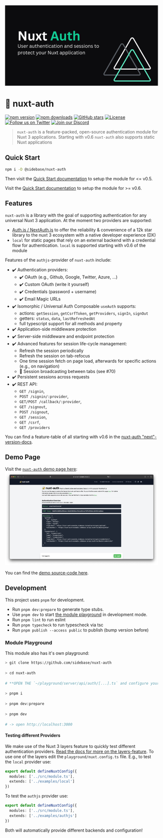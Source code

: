 ![nuxt-auth demo page](.github/nuxt-auth.jpg)

# 🔐 nuxt-auth

[![npm version][npm-version-src]][npm-version-href]
[![npm downloads][npm-downloads-src]][npm-downloads-href]
[![GitHub stars](https://badgen.net/github/stars/sidebase/nuxt-auth)](https://GitHub.com/sidebase/nuxt-auth/)
[![License][license-src]][license-href]
[![Follow us on Twitter](https://badgen.net/badge/icon/twitter?icon=twitter&label)](https://twitter.com/sidebase_io)
[![Join our Discord](https://badgen.net/badge/icon/discord?icon=discord&label)](https://discord.gg/NDDgQkcv3s)

> `nuxt-auth` is a feature-packed, open-source authentication module for Nuxt 3 applications.
> Starting with v0.6 `nuxt-auth` also supports static Nuxt applications

## Quick Start

```sh
npm i -D @sidebase/nuxt-auth
```

Then visit the [Quick Start documentation](https://sidebase.io/nuxt-auth/getting-started/quick-start) to setup the module for <= v0.5.

Visit the [Quick Start documentation](https://sidebase.io/nuxt-auth/0.6/getting-started/quick-start) to setup the module for >= v0.6.

## Features

`nuxt-auth` is a library with the goal of supporting authentication for any universal Nuxt 3 application. At the moment two providers are supported:
- [Auth.js / NextAuth.js](https://github.com/nextauthjs/next-auth) to offer the reliability & convenience of a 12k star library to the nuxt 3 ecosystem with a native developer experience (DX)
- `local` for static pages that rely on an external backend with a credential flow for authentication. `local` is supported starting with v0.6 of the module

Features of the `authjs`-provider of `nuxt-auth` include:
- ✔️ Authentication providers:
    - ✔️ OAuth (e.g., Github, Google, Twitter, Azure, ...)
    - ✔️ Custom OAuth (write it yourself)
    - ✔️ Credentials (password + username)
    - ✔️ Email Magic URLs
- ✔️ Isomorphic / Universal Auth Composable `useAuth` supports:
    - actions: `getSession`, `getCsrfToken`, `getProviders`, `signIn`, `signOut`
    - getters: `status`, `data`, `lastRefreshedAt`
    - full typescript support for all methods and property
- ✔️ Application-side middleware protection
- ✔️ Server-side middleware and endpoint protection
- ✔️ Advanced features for session life-cycle management:
    - Refresh the session periodically
    - Refresh the session on tab-refocus
    - One time session fetch on page load, afterwards for specific actions (e.g., on navigation)
    - 🚧 Session broadcasting between tabs (see #70)
- ✔️ Persistent sessions across requests
- ✔️ REST API:
    - `GET /signin`,
    - `POST /signin/:provider`,
    - `GET/POST /callback/:provider`,
    - `GET /signout`,
    - `POST /signout`,
    - `GET /session`,
    - `GET /csrf`,
    - `GET /providers`

You can find a feature-table of all starting with v0.6 in the [nuxt-auth "next"-version-docs](https://sidebase.io/nuxt-auth/0.6/getting-started).

## Demo Page

Visit the [`nuxt-auth` demo page here](https://nuxt-auth-example.sidebase.io/):
![nuxt-auth demo page](.github/nuxt-auth-demo.png)

You can find the [demo source-code here](https://github.com/sidebase/nuxt-auth-example).

## Development

This project uses `pnpm` for development.

- Run `pnpm dev:prepare` to generate type stubs.
- Use `pnpm dev` to start [the module playground](./playground) in development mode.
- Run `pnpm lint` to run eslint
- Run `pnpm typecheck` to run typescheck via tsc
- Run `pnpm publish --access public` to publish (bump version before)

<!-- Badges -->
[npm-version-src]: https://img.shields.io/npm/v/@sidebase/nuxt-auth/latest.svg
[npm-version-href]: https://npmjs.com/package/@sidebase/nuxt-auth

[npm-downloads-src]: https://img.shields.io/npm/dt/@sidebase/nuxt-auth.svg
[npm-downloads-href]: https://npmjs.com/package/@sidebase/nuxt-auth

[license-src]: https://img.shields.io/npm/l/@sidebase/nuxt-auth.svg
[license-href]: https://npmjs.com/package/@sidebase/nuxt-auth

### Module Playground

This module also has it's own playground:
```sh
> git clone https://github.com/sidebase/nuxt-auth

> cd nuxt-auth

# **OPEN THE `~/playground/server/api/auth/[...].ts` and configure your own auth-provider

> pnpm i

> pnpm dev:prepare

> pnpm dev

# -> open http://localhost:3000
```

#### Testing different Providers

We make use of the Nuxt 3 layers feature to quickly test different authentication providers. [Read the docs for more on the layers-feature](https://nuxt.com/docs/getting-started/layers). To use one of the layers edit the `playground/nuxt.config.ts` file. E.g., to test the `local` provider use:
```ts
export default defineNuxtConfig({
  modules: ['../src/module.ts'],
  extends: ['../examples/local']
})
```

To test the `authjs` provider use:
```ts
export default defineNuxtConfig({
  modules: ['../src/module.ts'],
  extends: ['../examples/authjs']
})
```

Both will automatically provide different backends and configuration!
